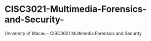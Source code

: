 # CISC3021-Multimedia-Forensics-and-Security-
University of Macau - CISC3021 Multimedia Forensics and Security 
